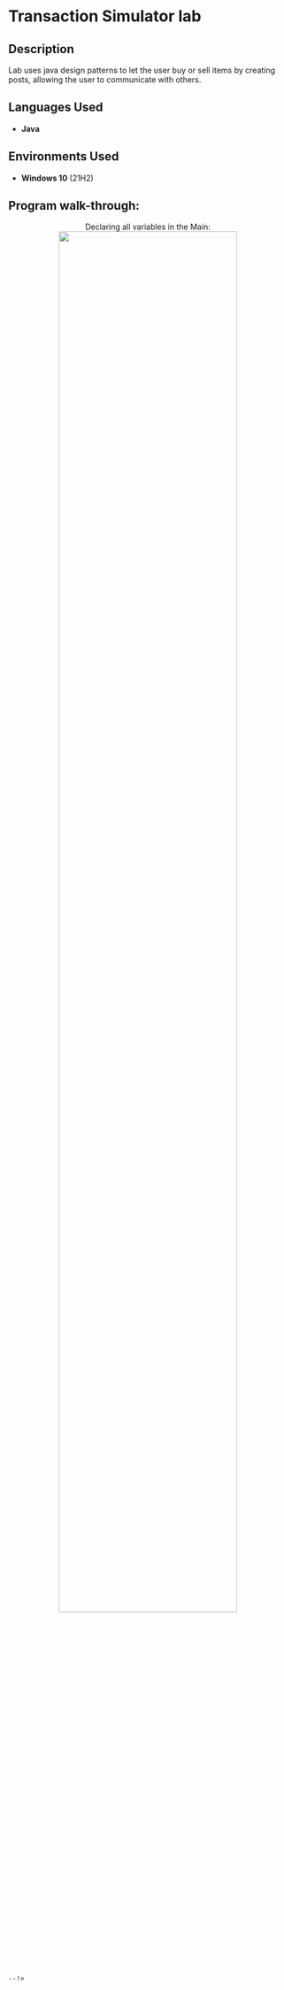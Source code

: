 <h1>Transaction Simulator lab</h1>



<h2>Description</h2>
Lab uses java design patterns to let the user buy or sell items by creating posts, allowing the user to communicate with others.
<br />


<h2>Languages Used</h2>

- <b>Java</b> 


<h2>Environments Used </h2>

- <b>Windows 10</b> (21H2)

<h2>Program walk-through:</h2>

<p align="center">
Declaring all variables in the Main: <br/>
<img src="https://imgur.com/IN8Ws0p.png" height="80%" width="80%" alt=""/>
<br />
<br />

```
--!>
